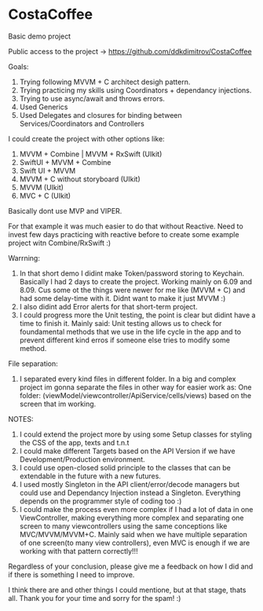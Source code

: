 # CostaCoffee
Basic demo project

Public access to the project -> https://github.com/ddkdimitrov/CostaCoffee

Goals:

1. Trying following MVVM + C architect desigh pattern. 
2. Trying practicing my skills using Coordinators + dependancy injections. 
3. Trying to use async/await and throws errors.
4. Used Generics 
5. Used Delegates and closures for binding between Services/Coordinators and Controllers

I could create the project with other options like:

1. MVVM + Combine | MVVM + RxSwift (UIkit)
2. SwiftUI + MVVM + Combine
3. Swift UI + MVVM
4. MVVM + C without storyboard (UIkit)
5. MVVM (UIkit)
6. MVC + C (UIkit)

Basically dont use MVP and VIPER. 

For that example it was much easier to do that without Reactive. Need to invest few days practicing with reactive before to create some example project witn Combine/RxSwift :) 


Warrning:

1. In that short demo I didint make Token/password storing to Keychain. Basically I had 2 days to create the project. Working mainly on 6.09 and 8.09. Cus some ot the things were newer for me like (MVVM + C) and had some delay-time with it. Didnt want to make it just MVVM :) 
2. I also didint add Error alerts for that short-term project.
3. I could progress more the Unit testing, the point is clear but didint have a time to finish it. Mainly said: Unit testing allows us to check for foundamental methods that we use in the life cycle in the app and to prevent different kind erros if someone else tries to modify some method. 


File separation:

1. I separated every kind files in different folder.
In a big and complex project im gonna separate the files in other way for easier work as: One folder: (viewModel/viewcontroller/ApiService/cells/views) based on the screen that im working. 


NOTES:

1. I could extend the project more by using some Setup classes for styling the CSS of the app, texts and t.n.t
2. I could make different Targets based on the API Version if we have Development/Production environment. 
3. I could use open-closed solid principle to the classes that can be extendable in the future with a new futures. 
4. I used mostly Singleton in the API client/error/decode managers but could use and Dependancy Injection instead a Singleton. Everything depends on the programmer style of coding too :) 
5. I could make the process even more complex if I had a lot of data in one ViewController, making everything more complex and separating one screen to many viewcontrollers using the same conceptions like MVC/MVVM/MVVM+C. Mainly said when we have multiple separation of one screen(to many view controllers), even MVC is enough if we are working with that pattern correctly!!! 



Regardless of your conclusion, please give me a feedback on how I did and if there is something I need to improve.

I think there are and other things I could mentione, but at that stage, thats all. Thank you for your time and sorry for the spam! :) 





